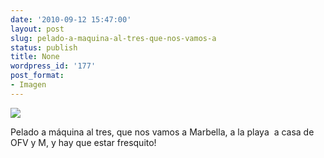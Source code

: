 ```yaml
---
date: '2010-09-12 15:47:00'
layout: post
slug: pelado-a-maquina-al-tres-que-nos-vamos-a
status: publish
title: None
wordpress_id: '177'
post_format:
- Imagen
---
```


![](http://jjdenis.files.wordpress.com/2012/04/tumblr_l8mzn6t3ej1qzqnl8o1_500.jpg)

Pelado a máquina al tres, que nos vamos a Marbella, a la playa  a casa de OFV y M, y hay que estar fresquito!
